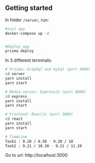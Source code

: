 ## Getting started


In folder `/server`, run:
```sh
#init app
docker-compose up -d


#Deploy app
prisma deploy
```

In 3 different terminals:


```sh
# Prisma: Graphql and mySql (port 4000)
cd server
yarn install
yarn start
```

```sh
# Media server: ExpressJs (port 8000)
cd express
yarn install
yarn start
```

```sh
# Frontend: ReactJs (port 3000)
cd react
yarn install
yarn start
```
```sh
# TimeLine
Task1 : 9.20 / 8.50 - 9.20 / 10
Task2 : 9.21 / 10.30 - 9.21 / 11.20
```
Go to url: http://localhost:3000

